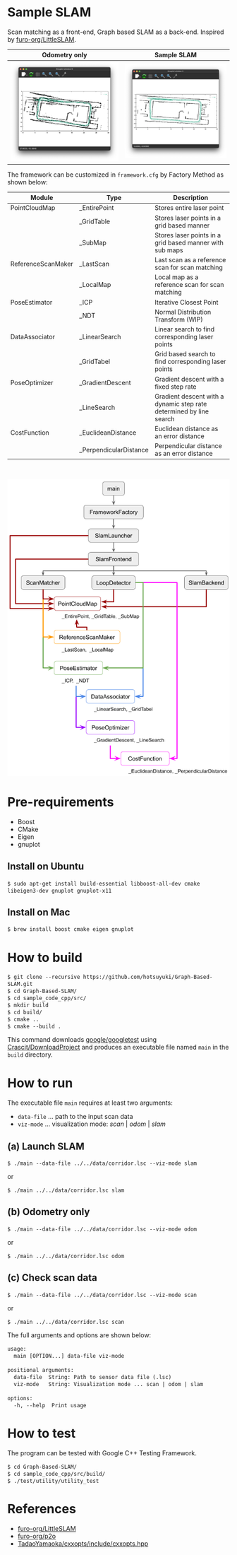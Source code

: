 # Sample SLAM

Scan matching as a front-end, Graph based SLAM as a back-end.
Inspired by [furo-org/LittleSLAM](https://github.com/furo-org/LittleSLAM).

| Odometry only | Sample SLAM |
| :---: | :---: |
| ![odom.png](./images/odom.png) | ![slam.png](./images/slam.png) |

The framework can be customized in `framework.cfg` by Factory Method as shown below:

| Module | Type | Description |
| --- | --- | --- |
| PointCloudMap | _EntirePoint | Stores entire laser point |
|  | _GridTable | Stores laser points in a grid based manner |
|  | _SubMap | Stores laser points in a grid based manner with sub maps |
| ReferenceScanMaker | _LastScan | Last scan as a reference scan for scan matching |
|  | _LocalMap | Local map as a reference scan for scan matching |
| PoseEstimator | _ICP | Iterative Closest Point |
|  | _NDT | Normal Distribution Transform (WIP) |
| DataAssociator | _LinearSearch | Linear search to find corresponding laser points |
|  | _GridTabel | Grid based search to find corresponding laser points |
| PoseOptimizer | _GradientDescent | Gradient descent with a fixed step rate |
|  | _LineSearch | Gradient descent with a dynamic step rate determined by line search |
| CostFunction | _EuclideanDistance | Euclidean distance as an error distance |
|  | _PerpendicularDistance | Perpendicular distance as an error distance |

<br/>

![dependency_graph.png](./images/dependency_graph.png)

# Pre-requirements

* Boost
* CMake
* Eigen
* gnuplot

## Install on Ubuntu

```
$ sudo apt-get install build-essential libboost-all-dev cmake libeigen3-dev gnuplot gnuplot-x11
```

## Install on Mac

```
$ brew install boost cmake eigen gnuplot
```



# How to build

```
$ git clone --recursive https://github.com/hotsuyuki/Graph-Based-SLAM.git
$ cd Graph-Based-SLAM/
$ cd sample_code_cpp/src/
$ mkdir build
$ cd build/
$ cmake ..
$ cmake --build .
```

This command downloads [google/googletest](https://github.com/google/googletest) using [Crascit/DownloadProject](https://github.com/Crascit/DownloadProject) and produces an executable file named `main` in the `build` directory.



# How to run

The executable file `main` requires at least two arguments:

* `data-file` ... path to the input scan data
* `viz-mode` ... visualization mode: *scan* | *odom* | *slam*

## (a) Launch SLAM

```
$ ./main --data-file ../../data/corridor.lsc --viz-mode slam
```
or
```
$ ./main ../../data/corridor.lsc slam
```

## (b) Odometry only

```
$ ./main --data-file ../../data/corridor.lsc --viz-mode odom
```
or
```
$ ./main ../../data/corridor.lsc odom
```

## (c) Check scan data

```
$ ./main --data-file ../../data/corridor.lsc --viz-mode scan
```
or
```
$ ./main ../../data/corridor.lsc scan
```

The full arguments and options are shown below:

```
usage:
  main [OPTION...] data-file viz-mode

positional arguments:
  data-file  String: Path to sensor data file (.lsc)
  viz-mode   String: Visualization mode ... scan | odom | slam

options:
  -h, --help  Print usage
```



# How to test

The program can be tested with Google C++ Testing Framework.

```
$ cd Graph-Based-SLAM/
$ cd sample_code_cpp/src/build/
$ ./test/utility/utility_test
```



# References

* [furo-org/LittleSLAM](https://github.com/furo-org/LittleSLAM)
* [furo-org/p2o](https://github.com/furo-org/p2o/tree/768dee340de702a6eee61f7b0172a836d1e021ea)
* [TadaoYamaoka/cxxopts/include/cxxopts.hpp](https://github.com/TadaoYamaoka/cxxopts/blob/master/include/cxxopts.hpp)